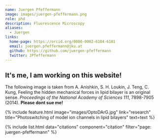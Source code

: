 ```yaml
---
name: Juergen Pfeffermann
image: images/juergen-pfeffermann.png
role: phd
description: Fluorescence Microscopy
aliases:
  - Juergen
links:
  home-page: https://orcid.org/0000-0002-6184-6101
  email: juergen.pfeffermann@jku.at
  github: https://github.com/juergen-pfeffermann
  twitter: JPfeffermann
---
```


## It's me, I am working on this website!

The following image is taken from A. Anishkin, S. H. Loukin, J. Teng, C. Kung, Feeling the hidden mechanical forces in lipid bilayer is an original sense. _Proceedings of the National Academy of Sciences 111_, 7898-7905 (2014). **Please dont sue me!**

{%
  include feature.html
  image="images/OptoDArG.jpg"
  link="research"
  title="Photoswitching of model ion channels in lipid bilayers"
  text=text
%}

{% include list.html
data="citations"
component="citation"
filter="page: juergen-pfeffermann" %}
